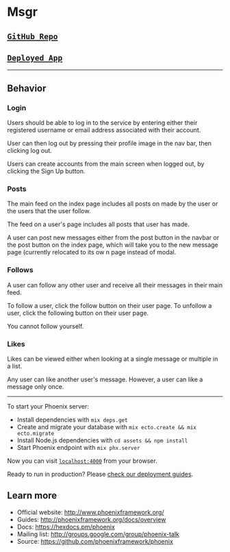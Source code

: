 # Msgr

## [`GitHub Repo`](https://github.com/joshjpeg1/msgr)
## [`Deployed App`](http://msgr.jpegdev.win/)

---

## Behavior

### Login
Users should be able to log in to the service by entering either their registered username or email address associated with their account.

User can then log out by pressing their profile image in the nav bar, then clicking log out.

Users can create accounts from the main screen when logged out, by clicking the Sign Up button.

### Posts
The main feed on the index page includes all posts on made by the user or the users that the user follow.

The feed on a user's page includes all posts that user has made.

A user can post new messages either from the post button in the navbar or the post button on the index page, which will take you to the new message page (currently relocated to its ow
n page instead of modal.

### Follows
A user can follow any other user and receive all their messages in their main feed.

To follow a user, click the follow button on their user page. To unfollow a user, click the following button on their user page.

You cannot follow yourself.

### Likes
Likes can be viewed either when looking at a single message or multiple in a list.

Any user can like another user's message. However, a user can like a message only once.

---

To start your Phoenix server:

  * Install dependencies with `mix deps.get`
  * Create and migrate your database with `mix ecto.create && mix ecto.migrate`
  * Install Node.js dependencies with `cd assets && npm install`
  * Start Phoenix endpoint with `mix phx.server`

Now you can visit [`localhost:4000`](http://localhost:4000) from your browser.

Ready to run in production? Please [check our deployment guides](http://www.phoenixframework.org/docs/deployment).

## Learn more

  * Official website: http://www.phoenixframework.org/
  * Guides: http://phoenixframework.org/docs/overview
  * Docs: https://hexdocs.pm/phoenix
  * Mailing list: http://groups.google.com/group/phoenix-talk
  * Source: https://github.com/phoenixframework/phoenix
